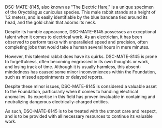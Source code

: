 DSC-MATE-8145, also known as "The Electric Hare," is a unique specimen of the Oryctolagus cuniculus species. This male rabbit stands at a height of 1.2 meters, and is easily identifiable by the blue bandana tied around its head, and the gold chain that adorns its neck.

Despite its humble appearance, DSC-MATE-8145 possesses an exceptional talent when it comes to electrical work. As an electrician, it has been observed to perform tasks with unparalleled speed and precision, often completing jobs that would take a human several hours in mere minutes.

However, this talented rabbit does have its quirks. DSC-MATE-8145 is prone to forgetfulness, often becoming engrossed in its own thoughts or work, and losing track of time. Although it is usually harmless, this absent-mindedness has caused some minor inconveniences within the Foundation, such as missed appointments or delayed reports.

Despite these minor issues, DSC-MATE-8145 is considered a valuable asset to the Foundation, particularly when it comes to handling electrical anomalies. Its expertise in this field has proven invaluable in containing and neutralizing dangerous electrically-charged entities.

As such, DSC-MATE-8145 is to be treated with the utmost care and respect, and is to be provided with all necessary resources to continue its valuable work.